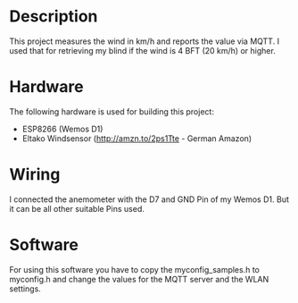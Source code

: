 # Description
This project measures the wind in km/h and reports the value via MQTT. I used that for retrieving my blind if the wind is 4 BFT (20 km/h) or higher.

# Hardware
The following hardware is used for building this project:
* ESP8266 (Wemos D1)
* Eltako Windsensor (http://amzn.to/2ps1Tte - German Amazon)

# Wiring
I connected the anemometer with the D7 and GND Pin of my Wemos D1. But it can be all other suitable Pins used.

# Software
For using this software you have to copy the myconfig_samples.h to myconfig.h and change the values for the MQTT server and the WLAN settings.
